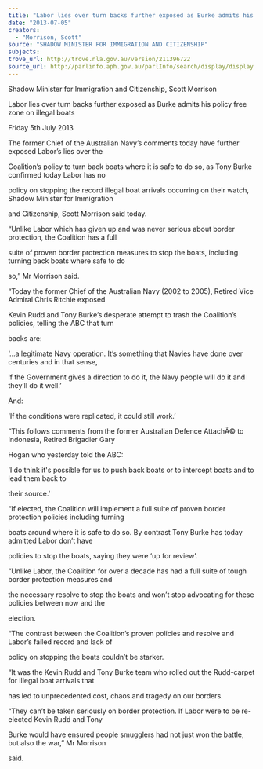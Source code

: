 ```yaml
---
title: "Labor lies over turn backs further exposed as Burke admits his policy free zone on illegal boats"
date: "2013-07-05"
creators:
  - "Morrison, Scott"
source: "SHADOW MINISTER FOR IMMIGRATION AND CITIZENSHIP"
subjects:
trove_url: http://trove.nla.gov.au/version/211396722
source_url: http://parlinfo.aph.gov.au/parlInfo/search/display/display.w3p;query=Id%3A%22media/pressrel/2579143%22
---
```


 Shadow Minister for Immigration and Citizenship, Scott Morrison  

 Labor lies over turn backs further exposed as Burke admits his policy free  zone on illegal boats 

 Friday 5th July 2013 

 The former Chief of the Australian Navy’s comments today have further exposed Labor’s lies over the 

 Coalition’s policy to turn back boats where it is safe to do so, as Tony Burke confirmed today Labor has no 

 policy on stopping the record illegal boat arrivals occurring on their watch, Shadow Minister for Immigration 

 and Citizenship, Scott Morrison said today. 

 “Unlike Labor which has given up and was never serious about border protection, the Coalition has a full 

 suite of proven border protection measures to stop the boats, including turning back boats where safe to do 

 so,” Mr Morrison said. 

 “Today the former Chief of the Australian Navy (2002 to 2005), Retired Vice Admiral Chris Ritchie exposed 

 Kevin Rudd and Tony Burke’s desperate attempt to trash the Coalition’s policies, telling the ABC that turn 

 backs are: 

  ‘…a legitimate Navy operation. It’s something that Navies have done over centuries and in that sense, 

 if the Government gives a direction to do it, the Navy people will do it and they’ll do it well.’ 

 And: 

 ‘If the conditions were replicated, it could still work.’ 

 “This follows comments from the former Australian Defence AttachÃ© to Indonesia, Retired Brigadier Gary 

 Hogan who yesterday told the ABC: 

 ‘I do think it's possible for us to push back boats or to intercept boats and to lead them back to 

 their source.’ 

 “If elected, the Coalition will implement a full suite of proven border protection policies including turning 

 boats around where it is safe to do so. By contrast Tony Burke has today admitted Labor don’t have 

 policies to stop the boats, saying they were ‘up for review’. 

 “Unlike Labor, the Coalition for over a decade has had a full suite of tough border protection measures and 

 the necessary resolve to stop the boats and won’t stop advocating for these policies between now and the 

 election. 

 “The contrast between the Coalition’s proven policies and resolve and Labor’s failed record and lack of 

 policy on stopping the boats couldn’t be starker. 

 “It was the Kevin Rudd and Tony Burke team who rolled out the Rudd-carpet for illegal boat arrivals that 

 has led to unprecedented cost, chaos and tragedy on our borders. 

 “They can’t be taken seriously on border protection. If Labor were to be re-elected Kevin Rudd and Tony 

 Burke would have ensured people smugglers had not just won the battle, but also the war,” Mr Morrison 

 said. 

 

